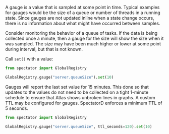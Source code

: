 A gauge is a value that is sampled at some point in time. Typical examples for gauges would be
the size of a queue or number of threads in a running state. Since gauges are not updated inline
when a state change occurs, there is no information about what might have occurred between samples.

Consider monitoring the behavior of a queue of tasks. If the data is being collected once a minute,
then a gauge for the size will show the size when it was sampled. The size may have been much
higher or lower at some point during interval, but that is not known.

Call `set()` with a value:

```python
from spectator import GlobalRegistry

GlobalRegistry.gauge("server.queueSize").set(10)
```

Gauges will report the last set value for 15 minutes. This done so that updates to the values do
not need to be collected on a tight 1-minute schedule to ensure that Atlas shows unbroken lines in
graphs. A custom TTL may be configured for gauges. SpectatorD enforces a minimum TTL of 5 seconds.

```python
from spectator import GlobalRegistry

GlobalRegistry.gauge("server.queueSize", ttl_seconds=120).set(10)
```
